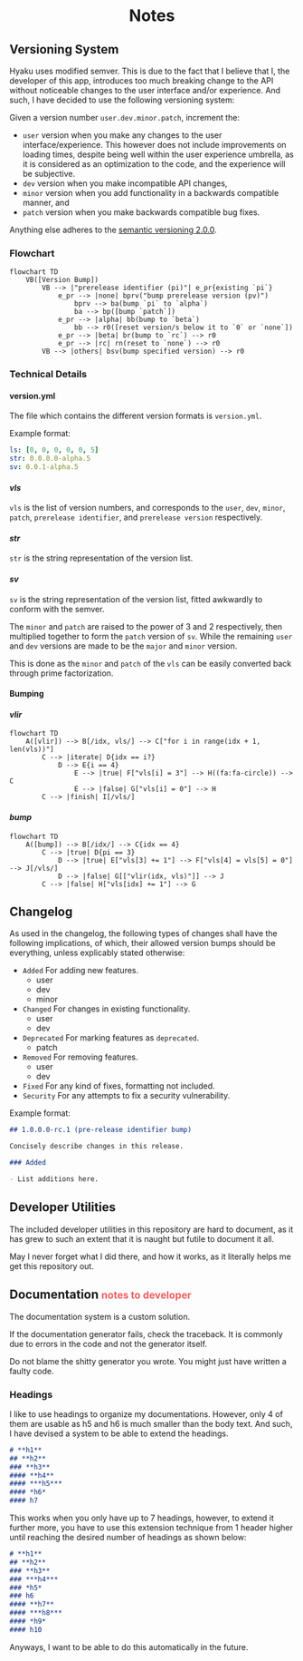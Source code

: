 <h1 align="center" style="font-weight: bold">
    Notes
</h1>

## **Versioning System**

Hyaku uses modified semver. This is due to the fact that I believe that I, the developer of this app, introduces too much breaking change to the API without noticeable changes to the user interface and/or experience. And such, I have decided to use the following versioning system:

Given a version number `user.dev.minor.patch`, increment the:

- `user` version when you make any changes to the user interface/experience. This however does not include improvements on loading times, despite being well within the user experience umbrella, as it is considered as an optimization to the code, and the experience will be subjective.
- `dev` version when you make incompatible API changes,
- `minor` version when you add functionality in a backwards compatible manner, and
- `patch` version when you make backwards compatible bug fixes.

Anything else adheres to the [semantic versioning 2.0.0](https://semver.org/spec/v2.0.0.html).

### **Flowchart**

```mermaid
flowchart TD
    VB([Version Bump])
        VB --> |"prerelease identifier (pi)"| e_pr{existing `pi`}
            e_pr --> |none| bprv("bump prerelease version (pv)")
                bprv --> ba(bump `pi` to `alpha`)
                ba --> bp([bump `patch`])
            e_pr --> |alpha| bb(bump to `beta`)
                bb --> r0([reset version/s below it to `0` or `none`])
            e_pr --> |beta| br(bump to `rc`) --> r0
            e_pr --> |rc| rn(reset to `none`) --> r0
        VB --> |others| bsv(bump specified version) --> r0
```

### **Technical Details**

#### **version.yml**

The file which contains the different version formats is `version.yml`.

Example format:

```yml
ls: [0, 0, 0, 0, 0, 5]
str: 0.0.0.0-alpha.5
sv: 0.0.1-alpha.5
```

#### ***vls***

`vls` is the list of version numbers, and corresponds to the `user`, `dev`, `minor`, `patch`, `prerelease identifier`, and `prerelease version` respectively.

#### ***str***

`str` is the string representation of the version list.

#### ***sv***

`sv` is the string representation of the version list, fitted awkwardly to conform with the semver.

The `minor` and `patch` are raised to the power of 3 and 2 respectively, then multiplied together to form the `patch` version of `sv`. While the remaining `user` and `dev` versions are made to be the `major` and `minor` version.

This is done as the `minor` and `patch` of the `vls` can be easily converted back through prime factorization.

#### **Bumping**

#### ***vlir***

```mermaid
flowchart TD
    A([vlir]) --> B[/idx, vls/] --> C["for i in range(idx + 1, len(vls))"]
        C --> |iterate| D{idx == i?}
            D --> E{i == 4}
                E --> |true| F["vls[i] = 3"] --> H((fa:fa-circle)) --> C
                E --> |false| G["vls[i] = 0"] --> H
        C --> |finish| I[/vls/]
```

#### ***bump***

```mermaid
flowchart TD
    A([bump]) --> B[/idx/] --> C{idx == 4}
        C --> |true| D{pi == 3}
            D --> |true| E["vls[3] += 1"] --> F["vls[4] = vls[5] = 0"] --> J[/vls/]
            D --> |false| G[["vlir(idx, vls)"]] --> J
        C --> |false| H["vls[idx] += 1"] --> G
```

## **Changelog**

As used in the changelog, the following types of changes shall have the following implications, of which, their allowed version bumps should be everything, unless explicably stated otherwise:

- `Added`
    For adding new features.
    - user
    - dev
    - minor
- `Changed`
    For changes in existing functionality.
    - user
    - dev
- `Deprecated`
    For marking features as `deprecated`.
    - patch
- `Removed`
    For removing features.
    - user
    - dev
- `Fixed`
    For any kind of fixes, formatting not included.
- `Security`
    For any attempts to fix a security vulnerability.

Example format:

```md
## 1.0.0.0-rc.1 (pre-release identifier bump)

Concisely describe changes in this release.

### Added

- List additions here.
```

## **Developer Utilities**

The included developer utilities in this repository are hard to document, as it has grew to such an extent that it is naught but futile to document it all.

May I never forget what I did there, and how it works, as it literally helps me get this repository out.

## **Documentation** <small><font color="#ED5E5E">notes to developer</small></font>

The documentation system is a custom solution.

If the documentation generator fails, check the traceback. It is commonly due to errors in the code and not the generator itself.

Do not blame the shitty generator you wrote. You might just have written a faulty code.

### **Headings**

I like to use headings to organize my documentations. However, only 4 of them are usable as h5 and h6 is much smaller than the body text. And such, I have devised a system to be able to extend the headings.

```md
# **h1**
## **h2**
### **h3**
#### **h4**
#### ***h5***
#### *h6*
#### h7
```

This works when you only have up to 7 headings, however, to extend it further more, you have to use this extension technique from 1 header higher until reaching the desired number of headings as shown below:

```md
# **h1**
## **h2**
### **h3**
### ***h4***
### *h5*
### h6
#### **h7**
#### ***h8***
#### *h9*
#### h10
```

Anyways, I want to be able to do this automatically in the future.
